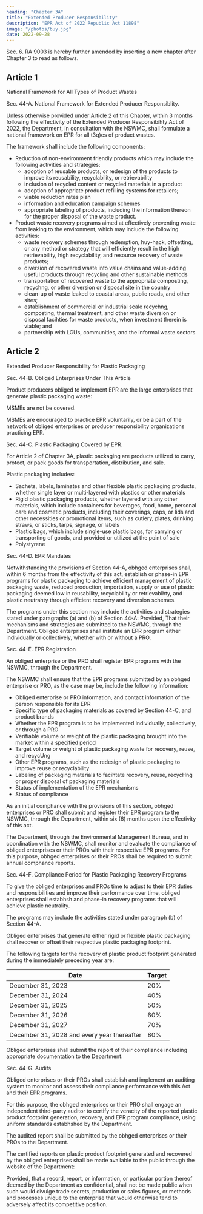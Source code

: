 ```yaml
---
heading: "Chapter 3A"
title: "Extended Producer Responsibility"
description: "EPR Act of 2022 Republic Act 11898"
image: "/photos/buy.jpg"
date: 2022-09-28
---
```



Sec. 6. RA 9003 is hereby further amended by inserting a new chapter after Chapter 3 to read as follows.

## Article 1

National Framework for All Types of Product Wastes

Sec. 44-A. National Framework for Extended Producer Responsiblity.

Unless otherwise provided under Article 2 of this Chapter, within 3 months following the effectivity of the Extended
     Producer Responsibihty Act of 2022, the Department, in consultation with the NSWMC, shall formulate a
     national framework on EPR for all t3q)es of product wastes. 

The framework shall include the following components:

- Reduction of non-environment friendly products which may include the following activities and strategies:
  - adoption of reusable products, or redesign of the products to improve its reusability, recyclability, or retrievability
  - inclusion of recycled content or recycled materials in a product
  - adoption of appropriate product refilling systems for retailers;
  - viable reduction rates plan
  - information and education campaign schemes
  - appropriate labeling of products, including the information thereon for the proper disposal of the waste product.
- Product waste recovery programs aimed at effectively preventing waste from leaking to the environment, which may include the following activities:
  - waste recovery schemes through redemption, huy-hack, offsetting, or any method or strategy that will efficiently result in the high retrievability, high recyclability, and resource recovery of waste products;
  - diversion of recovered waste into value chains and value-adding useful products through recycling and other sustainable methods
  - transportation of recovered waste to the appropriate composting, recychng, or other diversion or disposal site in the country
  - clean-up of waste leaked to coastal areas, public roads, and other sites;
  - establishment of commercial or industrial scale recychng, composting, thermal treatment, and other waste diversion or disposal facihties for waste products, when investment therein is viable; and
  - partnership with LGUs, communities, and the informal waste sectors


## Article 2

Extended Producer Responsibility for Plastic Packaging

Sec. 44-B. Obliged Enterprises Under This Article

Product producers obliged to implement EPR are the large enterprises that generate plastic packaging waste:

MSMEs <!-- defined under Republic Act No. 9501 --> are not be covered. 

<!-- That in case the total value of assets of all enterprises carrying the same brand, label or trademark exceeds that of medium enterprises stated under Republic Act No. 9501, these enterprises shall be deemed obliged enterprises. -->

MSMEs are encouraged to practice EPR voluntarily, or be a part of the network of obliged enterprises or producer responsibility organizations practicing EPR.


Sec. 44-C. Plastic Packaging Covered by EPR.

For Article 2 of Chapter 3A, plastic packaging are products utilized to carry, protect, or pack goods for transportation, distribution, and sale. 

Plastic packaging includes:
- Sachets, labels, laminates and other flexible plastic packaging products, whether single layer or multi-layered with plastics or other materials
- Rigid plastic packaging products, whether layered with any other materials, which include containers for beverages, food, home, personal care and cosmetic products, including their coverings, caps, or lids and other necessities or promotional items, such as cutlery, plates, drinking straws, or sticks, tarps, signage, or labels
- Plastic bags, which include single-use plastic bags, for carrying or transporting of goods, and provided or utilized at the point of sale
- Polystyrene


Sec. 44-D. EPR Mandates

Notwithstanding the provisions of Section 44-A, obhged enterprises shall, within 6 months from the effectivity of this act, establish or phase-in EPR programs for plastic packaging to achieve efficient management of plastic packaging waste, reduced production, importation, supply or use of plastic packaging deemed low in reusability, recyclability or retrievabihty, and plastic neutrahty through efficient recovery and diversion schemes.

The programs under this section may include the activities and strategies stated under paragraphs (a) and (b) of Section 44-A: Provided, That their mechanisms and strategies are submitted to the NSWMC, through the Department. Obliged enterprises shall institute an EPR program either individually or collectively, whether with or without a PRO.


Sec. 44-E. EPR Registration

An obliged enterprise or the PRO shall register EPR programs with the NSWMC, through the Department.

The NSWMC shall ensure that the EPR programs submitted by an obhged enterprise or PRO, as the case may be, include the following information:

- Obliged enterprise or PRO information, and contact information of the person responsible for its EPR
- Specific type of packaging materials as covered by Section 44-C, and product brands
- Whether the EPR program is to be implemented individually, collectively, or through a PRO
- Verifiable volume or weight of the plastic packaging brought into the market within a specified period
- Target volume or weight of plastic packaging waste for recovery, reuse, and recycUng
- Other EPR programs, such as the redesign of plastic packaging to improve reuse or recyclability
- Labeling of packaging materials to facihtate recovery, reuse, recycHng or proper disposal of packaging materials
- Status of implementation of the EPR mechanisms
- Status of compliance

As an initial comphance with the provisions of this section, obhged enterprises or PRO shall submit and register their EPR program to the NSWMC, through the Department, within six (6) months upon the effectivity of this act.

The Department, through the Environmental Management Bureau, and in coordination with the NSWMC, shall monitor and evaluate the compliance of obliged enterprises or their PROs with their respective EPR programs. For this purpose, obhged enterprises or their PROs shall be required to submit annual comphance reports.


Sec. 44-F. Compliance Period for Plastic Packaging Recovery Programs

To give the obliged enterprises and PROs time to adjust to their EPR duties and responsibilities and improve their performance over time, obliged enterprises shall estabhsh and phase-in recovery programs that will achieve plastic neutrality. 

The programs may include the activities stated under paragraph (b) of Section 44-A.

Obliged enterprises that generate either rigid or flexible plastic packaging shall recover or offset their respective plastic packaging footprint. 

The following targets for the recovery of plastic product footprint generated during the immediately preceding year are:

Date | Target
--- | ---
December 31, 2023 | 20%
December 31, 2024 | 40%
December 31, 2025 | 50%
December 31, 2026 | 60%
December 31, 2027 | 70%
December 31, 2028 and every year thereafter | 80%

Obliged enterprises shall submit the report of their compliance including appropriate documentation to the Department.



Sec. 44-G. Audits

Obliged enterprises or their PROs shall establish and implement an auditing system to monitor and assess their compliance performance with this Act and their EPR programs. 

For this purpose, the obhged enterprises or their PRO shall engage an independent third-party auditor to certify the veracity of the reported plastic product footprint generation, recovery, and EPR program compliance, using uniform standards
estabhshed by the Department. 

The audited report shall be submitted by the obhged enterprises or their PROs to the Department.

The certified reports on plastic product footprint generated and recovered by the obliged enterprises shall be made available to the public through the website of the Department: 

Provided, that a record, report, or information, or particular portion thereof deemed by the Department as confidential, shall not be made public when such would divulge trade secrets, production or sales figures, or methods and processes unique to the enterprise that would otherwise tend to adversely affect its competitive position.

